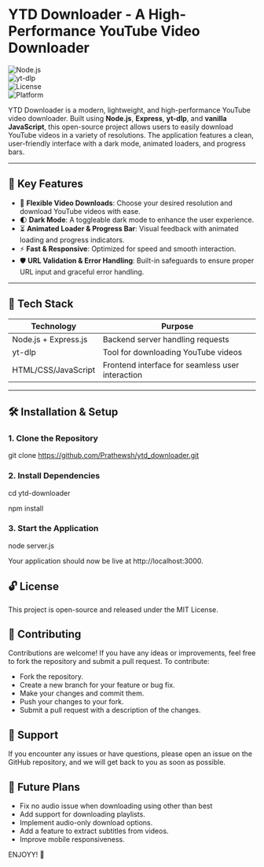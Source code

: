 # YTD Downloader - A High-Performance YouTube Video Downloader

![Node.js](https://img.shields.io/badge/Node.js-18%2B-green?logo=node.js)  
![yt-dlp](https://img.shields.io/badge/yt--dlp-Latest-blue)  
![License](https://img.shields.io/badge/License-MIT-yellow)  
![Platform](https://img.shields.io/badge/Platform-Web%20App-brightgreen)

YTD Downloader is a modern, lightweight, and high-performance YouTube video downloader. Built using **Node.js**, **Express**, **yt-dlp**, and **vanilla JavaScript**, this open-source project allows users to easily download YouTube videos in a variety of resolutions. The application features a clean, user-friendly interface with a dark mode, animated loaders, and progress bars.

---

## 🌟 Key Features

- 🎯 **Flexible Video Downloads**: Choose your desired resolution and download YouTube videos with ease.
- 🌓 **Dark Mode**: A toggleable dark mode to enhance the user experience.
- ⏳ **Animated Loader & Progress Bar**: Visual feedback with animated loading and progress indicators.
- ⚡ **Fast & Responsive**: Optimized for speed and smooth interaction.
- 🛡️ **URL Validation & Error Handling**: Built-in safeguards to ensure proper URL input and graceful error handling.

---

## 🧩 Tech Stack

| Technology           | Purpose                                  |
| -------------------- | ---------------------------------------- |
| Node.js + Express.js | Backend server handling requests        |
| yt-dlp               | Tool for downloading YouTube videos     |
| HTML/CSS/JavaScript  | Frontend interface for seamless user interaction |

---

## 🛠️ Installation & Setup

### 1. Clone the Repository

git clone https://github.com/Prathewsh/ytd_downloader.git

### 2. Install Dependencies

cd ytd-downloader

npm install

### 3. Start the Application

node server.js

Your application should now be live at http://localhost:3000.


## 🔓 License

This project is open-source and released under the MIT License.

## 📢 Contributing

Contributions are welcome! If you have any ideas or improvements, feel free to fork the repository and submit a pull request. To contribute:

- Fork the repository.
- Create a new branch for your feature or bug fix.
- Make your changes and commit them.
- Push your changes to your fork.
- Submit a pull request with a description of the changes.

## 🤝 Support

If you encounter any issues or have questions, please open an issue on the GitHub repository, and we will get back to you as soon as possible.

## 🚀 Future Plans

- Fix no audio issue when downloading using other than best
- Add support for downloading playlists.
- Implement audio-only download options.
- Add a feature to extract subtitles from videos.
- Improve mobile responsiveness.

ENJOYY! 🚀